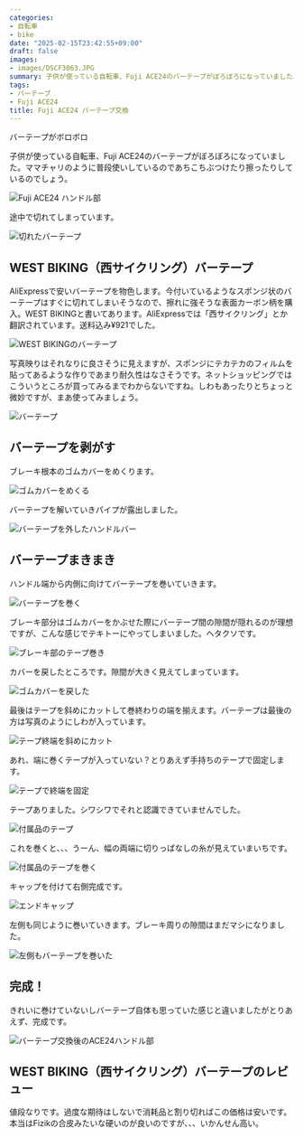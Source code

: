 ```yaml
---
categories:
- 自転車
- bike
date: "2025-02-15T23:42:55+09:00"
draft: false
images: 
- images/DSCF3063.JPG
summary: 子供が使っている自転車、Fuji ACE24のバーテープがぼろぼろになっていました。カーボン調の安いバーテープを購入して交換してみました。
tags:
- バーテープ
- Fuji ACE24
title: Fuji ACE24 バーテープ交換
---
```


バーテープがボロボロ

子供が使っている自転車、Fuji
ACE24のバーテープがぼろぼろになっていました。ママチャリのように普段使いしているのであちこちぶつけたり擦ったりしているのでしょう。

![Fuji ACE24 ハンドル部](./images/DSCF3033-trim.jpg)

途中で切れてしまっています。

![切れたバーテープ](./images/DSCF3034.JPG) 

## WEST BIKING（西サイクリング）バーテープ

AliExpressで安いバーテープを物色します。今付いているようなスポンジ状のバーテープはすぐに切れてしまいそうなので、擦れに強そうな表面カーボン柄を購入。WEST
BIKINGと書いてあります。AliExpressでは「西サイクリング」とか翻訳されています。送料込み¥921でした。

![WEST BIKINGのバーテープ](./images/DSCF3040.JPG)

写真映りはそれなりに良さそうに見えますが、スポンジにテカテカのフィルムを貼ってあるような作りであまり耐久性はなさそうです。ネットショッピングではこういうところが買ってみるまでわからないですね。しわもあったりとちょっと微妙ですが、まあ使ってみましょう。

![バーテープ](./images/DSCF3045.JPG)

## バーテープを剥がす

ブレーキ根本のゴムカバーをめくります。

![ゴムカバーをめくる](./images/DSCF3042.JPG)

バーテープを解いていきパイプが露出しました。

![バーテープを外したハンドルバー](./images/DSCF3044.JPG)

## バーテープまきまき

ハンドル端から内側に向けてバーテープを巻いていきます。

![バーテープを巻く](./images/DSCF3047.JPG)

ブレーキ部分はゴムカバーをかぶせた際にバーテープ間の隙間が隠れるのが理想ですが、こんな感じでテキトーにやってしまいました。ヘタクソです。

![ブレーキ部のテープ巻き](./images/DSCF3053.JPG)

カバーを戻したところです。隙間が大きく見えてしまっています。

![ゴムカバーを戻した](./images/DSCF3057.JPG)

最後はテープを斜めにカットして巻終わりの端を揃えます。バーテープは最後の方は写真のようにしわが入っています。

![テープ終端を斜めにカット](./images/DSCF3050.JPG)

あれ、端に巻くテープが入っていない？とりあえず手持ちのテープで固定します。

![テープで終端を固定](./images/DSCF3051.JPG)

テープありました。シワシワでそれと認識できていませんでした。

![付属品のテープ](./images/DSCF3052.JPG)

これを巻くと、、、うーん、幅の両端に切りっぱなしの糸が見えていまいちです。

![付属品のテープを巻く](./images/DSCF3056.JPG)

キャップを付けて右側完成です。

![エンドキャップ](./images/DSCF3059.JPG)

左側も同じように巻いていきます。ブレーキ周りの隙間はまだマシになりました。

![左側もバーテープを巻いた](./images/DSCF3060.JPG)

## 完成！

きれいに巻けていないしバーテープ自体も思っていた感じと違いましたがとりあえず、完成です。

![バーテープ交換後のACE24ハンドル部](./images/DSCF3063.JPG)

## WEST BIKING（西サイクリング）バーテープのレビュー

値段なりです。過度な期待はしないで消耗品と割り切ればこの価格は安いです。本当はFizikの合皮みたいな硬いのが良いのですが、、、いかんせん高い。
